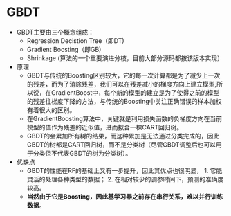 # GBDT
+ GBDT主要由三个概念组成：
	+ Regression Decistion Tree（即DT)
	+ Gradient Boosting（即GB)
	+ Shrinkage (算法的一个重要演进分枝，目前大部分源码都按该版本实现）
+ 原理
	- GBDT与传统的Boosting区别较大，它的每一次计算都是为了减少上一次的残差，而为了消除残差，我们可以在残差减小的梯度方向上建立模型,所以说，在GradientBoost中，每个新的模型的建立是为了使得之前的模型的残差往梯度下降的方法，与传统的Boosting中关注正确错误的样本加权有着很大的区别。
	- 在GradientBoosting算法中，关键就是利用损失函数的负梯度方向在当前模型的值作为残差的近似值，进而拟合一棵CART回归树。
	- GBDT的会累加所有树的结果，而这种累加是无法通过分类完成的，因此GBDT的树都是CART回归树，而不是分类树（尽管GBDT调整后也可以用于分类但不代表GBDT的树为分类树）。
+ 优缺点
	- GBDT的性能在RF的基础上又有一步提升，因此其优点也很明显， 1. 它能灵活的处理各种类型的数据； 2. 在相对较少的调参时间下，预测的准确度较高。
	- **当然由于它是Boosting，因此基学习器之前存在串行关系，难以并行训练数据**。